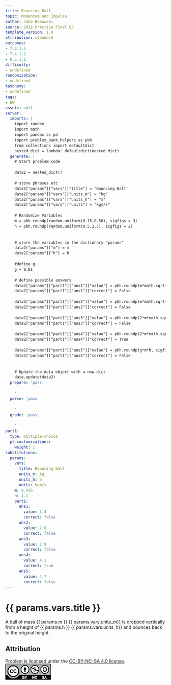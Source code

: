 ```yaml
---
title: Bouncing Ball
topic: Momentum and Impulse
author: Jake Bobowski
source: 2012 Practice Final Q3
template_version: 1.0
attribution: standard
outcomes:
- 7.3.1.3
- 7.4.1.2
- 8.5.1.1
difficulty:
- undefined
randomization:
- undefined
taxonomy:
- undefined
tags:
- EW
assets: null
server:
  imports: |
    import random
    import math
    import pandas as pd
    import problem_bank_helpers as pbh
    from collections import defaultdict
    nested_dict = lambda: defaultdict(nested_dict)
  generate: |
    # Start problem code

    data2 = nested_dict()

    # store phrases etc
    data2["params"]["vars"]["title"] = 'Bouncing Ball'
    data2["params"]["vars"]["units_m"] = "kg"
    data2["params"]["vars"]["units_h"] = "m"
    data2["params"]["vars"]["units"] = "kgm/s"

    # Randomize Variables
    m = pbh.roundp(random.uniform(0.15,0.50), sigfigs = 3)
    h = pbh.roundp(random.uniform(0.5,2.5), sigfigs = 2)


    # store the variables in the dictionary "params"
    data2["params"]["m"] = m
    data2["params"]["h"] = h

    #define g
    g = 9.81

    # define possible answers
    data2["params"]["part1"]["ans1"]["value"] = pbh.roundp(m*math.sqrt(g*h), sigfigs = 2)
    data2["params"]["part1"]["ans1"]["correct"] = False

    data2["params"]["part1"]["ans2"]["value"] = pbh.roundp(m*math.sqrt(2*g*h), sigfigs = 2)
    data2["params"]["part1"]["ans2"]["correct"] = False

    data2["params"]["part1"]["ans3"]["value"] = pbh.roundp(2*m*math.sqrt(g*h), sigfigs = 2)
    data2["params"]["part1"]["ans3"]["correct"] = False

    data2["params"]["part1"]["ans4"]["value"] = pbh.roundp(2*m*math.sqrt(2*g*h), sigfigs = 2)
    data2["params"]["part1"]["ans4"]["correct"] = True

    data2["params"]["part1"]["ans5"]["value"] = pbh.roundp(g*m*h, sigfigs = 2)
    data2["params"]["part1"]["ans5"]["correct"] = False


    # Update the data object with a new dict
    data.update(data2)
  prepare: 'pass

    '
  parse: 'pass

    '
  grade: 'pass

    '
part1:
  type: multiple-choice
  pl-customizations:
    weight: 1
substitutions:
  params:
    vars:
      title: Bouncing Ball
      units_m: kg
      units_h: m
      units: kgm/s
    m: 0.436
    h: 1.1
    part1:
      ans1:
        value: 1.4
        correct: false
      ans2:
        value: 2.0
        correct: false
      ans3:
        value: 2.9
        correct: false
      ans4:
        value: 4.1
        correct: true
      ans5:
        value: 4.7
        correct: false
---
```

# {{ params.vars.title }}
A ball of mass {{ params.m }} {{ params.vars.units_m}} is dropped vertically from a height of {{ params.h }} {{ params.vars.units_h}} and bounces back to the original height.

## Attribution

Problem is licensed under the [CC-BY-NC-SA 4.0 license](https://creativecommons.org/licenses/by-nc-sa/4.0/).
![The Creative Commons 4.0 license requiring attribution-BY, non-commercial-NC, and share-alike-SA license.](https://raw.githubusercontent.com/firasm/bits/master/by-nc-sa.png)